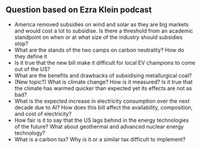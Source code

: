 ## Question based on Ezra Klein podcast
* America removed subsidies on wind and solar as they are big markets and would cost a lot to subsidise. Is there a threshold from an academic standpoint on when or at what size of the industry should subsidies stop?
* What are the stands of the two camps on carbon neutrality? How do they define it
* Is it true that the new bill make it difficult for local EV champions to come out of the US?
* What are the benefits and drawbacks of subsidising metallurgical coal?
* (New topic?) What is climate change? How is it measured? Is it true that the climate has warmed quicker than expected yet its effects are not as bad?
* What is the expected increase in electricity consumption over the next decade due to AI? How does this bill affect the availability, composition, and cost of electricity?
* How fair is it to say that the US lags behind in the energy technologies of the future? What about geothermal and advanced nuclear energy technology?
* What is a carbon tax? Why is it or a similar tax difficult to implement?
